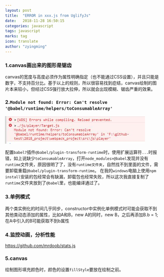 ```yaml
---
layout: post
title:  "ERROR in xxx.js from UglifyJs"
date:   2018-11-28 16:50:15
categories: javascript
tags: javascript
marks: tag
icon: translate
author: "zyingming"
---
```

### 1.canvas画出来的图形是锯齿
canvas的宽度与高度必须作为属性明确指定（也不能通过CSS设置），并且只能是数字，不支持百分比。基于以上的规则，所以很容易找到症结，canvas绘制的图片本来较小，但经过CSS强行放大拉伸，所以就会出现模糊、锯齿严重的效果。

### 2.`Module not found: Error: Can't resolve '@babel/runtime/helpers/toConsumableArray'`
![babel](/assets/images/pictures/2018-11/babelModuleNotFound.jpg)

配置`babel7`插件`@babel/plugin-transform-runtime`时，使用扩展运算符`...`时报错，如上说缺少`toConsumableArray`，打开`node_modules>@babel`发现并没有`runtime`文件夹，原因很明了了，没有`runtime文件夹`，自然找不到里面的文件，需要卸载重载`@babel/plugin-transform-runtime`。
在我的`windows`电脑上使用`npm install`安装的包经常会有缺漏，卸载包也经常失败，所以这次我直接复制了`runtime`文件夹放到了`@babel`里，也能编译通过了。

### 3.单例模式
两个类实例化的时间几乎同步，constructor中实例化单例模式时可能会获取不到其他类动态添加的属性，比如A和B，new A的同时，new B，之后再添加B.b = 1;在A中引入的B可能获取不到b属性

### 4.监控动画，分析性能

https://github.com/mrdoob/stats.js


### 5.canvas
绘制图形填充颜色时，颜色的设置`fillStyle`要放在绘制之前。


